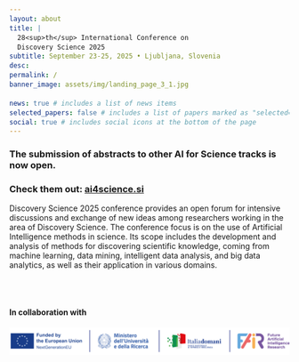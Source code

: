 ```yaml
---
layout: about
title: |
  28<sup>th</sup> International Conference on  
  Discovery Science 2025
subtitle: September 23-25, 2025 • Ljubljana, Slovenia
desc:
permalink: /
banner_image: assets/img/landing_page_3_1.jpg

news: true # includes a list of news items
selected_papers: false # includes a list of papers marked as "selected={true}"
social: true # includes social icons at the bottom of the page
---
```


### The submission of abstracts to other AI for Science tracks is now open.

### Check them out: [ai4science.si](https://ai4science.si/)

Discovery Science 2025 conference provides an open forum for intensive discussions and exchange of new ideas among researchers working in the area of Discovery Science. The conference focus is on the use of Artificial Intelligence methods in science. Its scope includes the development and analysis of methods for discovering scientific knowledge, coming from machine learning, data mining, intelligent data analysis, and big data analytics, as well as their application in various domains.

<br><br>

#### In collaboration with

<a href="https://fondazione-fair.it/en/">
  <img class="img-fluid img-center" src="/assets/img/sponsor/fair.png" alt="Fondazione FAIR"/>
</a>
